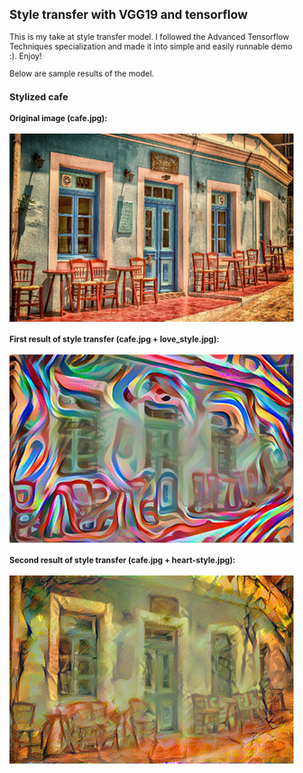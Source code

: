 ## Style transfer with VGG19 and tensorflow

This is my take at style transfer model. 
I followed the Advanced Tensorflow Techniques specialization and made it 
into simple and easily runnable demo :).
Enjoy!

Below are sample results of the model.

### Stylized cafe

#### Original image (cafe.jpg):
![original image](images/cafe_scaled.PNG)

[//]: # (![]&#40;images/cafe.png?raw=true&#41;)

#### First result of style transfer (cafe.jpg + love_style.jpg):

![first stylized image](preds/cafe_pred_0.PNG)

[//]: # (![]&#40;?raw=true&#41;)

#### Second result of style transfer (cafe.jpg + heart-style.jpg):

![second stylized image](preds/cafe_pred_1.PNG)